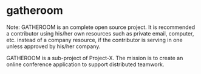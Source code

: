 # gatheroom

Note: GATHEROOM is an complete open source project. It is recommended a contributor using his/her own resources such as private email, computer, etc. instead of a company resource, if the contributor is serving in one unless approved by his/her company.

GATHEROOM is a sub-project of Project-X. The mission is to create an online conference application to support distributed teamwork.
